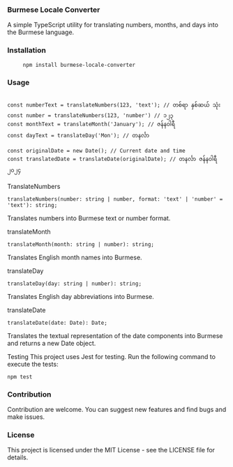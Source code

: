 ### Burmese Locale Converter
A simple TypeScript utility for translating numbers, months, and days into the Burmese language.

### Installation

```
     npm install burmese-locale-converter
```

### Usage


```

const numberText = translateNumbers(123, 'text'); // တစ်ရာ နှစ်ဆယ် သုံး
const number = translateNumbers(123, 'number') // ၁၂၃
const monthText = translateMonth('January'); // ဇန်နဝါရီ
const dayText = translateDay('Mon'); // တနင်္လာ

const originalDate = new Date(); // Current date and time
const translatedDate = translateDate(originalDate); // တနင်္လာ ဇန်နဝါရီ ၂၀၂၄
```

 TranslateNumbers

```
translateNumbers(number: string | number, format: 'text' | 'number' = 'text'): string;
```

 Translates numbers into Burmese text or number format.

translateMonth

```
translateMonth(month: string | number): string;
```
Translates English month names into Burmese.


translateDay

```
translateDay(day: string | number): string;
```
Translates English day abbreviations into Burmese.


translateDate
```
translateDate(date: Date): Date;
```
Translates the textual representation of the date components into Burmese and returns a new Date object.

Testing
This project uses Jest for testing. Run the following command to execute the tests:

```
npm test
```

### Contribution

Contribution are welcome. You can suggest new features and find bugs and make issues.


### License
This project is licensed under the MIT License - see the LICENSE file for details.
